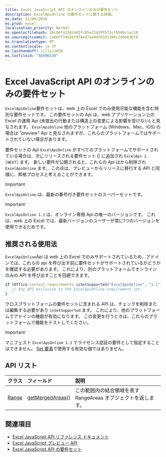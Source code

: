 ```yaml
---
title: Excel JavaScript API のオンラインのみの要件セット
description: ExcelApiOnline の要件セットに関する詳細。
ms.date: 11/09/2020
ms.prod: excel
localization_priority: Normal
ms.openlocfilehash: 16c96f413424d5fc85a21419fb72cf6580c1ac18
ms.sourcegitcommit: ca66ff7462bfdf4ed7ae04f43d1388c24de63bf9
ms.translationtype: MT
ms.contentlocale: ja-JP
ms.lasthandoff: 11/11/2020
ms.locfileid: "48996530"
---
```

# <a name="excel-javascript-api-online-only-requirement-set"></a>Excel JavaScript API のオンラインのみの要件セット

`ExcelApiOnline`要件セットは、web 上の Excel でのみ使用可能な機能を含む特別な要件セットです。 この要件セットの Api は、web アプリケーション上の Excel の運用 Api (未提出の行動または構造上の変更による影響を受けない) と見なされます。 `ExcelApiOnline` 他のプラットフォーム (Windows、Mac、iOS) の場合は "preview" Api と見なされますが、これらのプラットフォームではサポートされていない場合があります。

要件セットの Api `ExcelApiOnline` がすべてのプラットフォームでサポートされている場合は、次にリリースされる要件セット () に追加され `ExcelApi 1.[NEXT]` ます。 新しい要件が公開されると、これらの Api はから削除され `ExcelApiOnline` ます。 この点は、プレビューからリリースに移行する API と同様に、昇格プロセスと考えることができます。

> [!IMPORTANT]
> `ExcelApiOnline` は、最新の番号付き要件セットのスーパーセットです。

> [!IMPORTANT]
> `ExcelApiOnline 1.1` は、オンライン専用 Api の唯一のバージョンです。 これは、web 上の Excel では、最新バージョンのユーザーが常に1つのバージョンを使用できるためです。

## <a name="recommended-usage"></a>推奨される使用法

`ExcelApiOnline`Api は web 上の Excel でのみサポートされているため、アドインでは、これらの api を呼び出す前に要件セットがサポートされているかどうかを確認する必要があります。 これにより、別のプラットフォームでオンラインのみの API を呼び出すことを回避できます。

```js
if (Office.context.requirements.isSetSupported("ExcelApiOnline", "1.1")) {
   // Any API exclusive to the ExcelApiOnline requirement set.
}
```

クロスプラットフォームの要件セットに含まれる API は、チェックを削除または編集する必要があり `isSetSupported` ます。 これにより、他のプラットフォームでアドインの機能が有効になります。 この変更を行うときは、これらのプラットフォームで機能をテストしてください。

> [!IMPORTANT]
> マニフェスト `ExcelApiOnline 1.1` でライセンス認証の要件として指定することはできません。 [Set 要素](../manifest/set.md)で使用する有効な値ではありません。

## <a name="api-list"></a>API リスト

| クラス | フィールド | 説明 |
|:---|:---|:---|
|[Range](/javascript/api/excel/excel.range)|[getMergedAreas()](/javascript/api/excel/excel.range#getmergedareas--)|この範囲内の結合領域を表す RangeAreas オブジェクトを返します。|

## <a name="see-also"></a>関連項目

- [Excel JavaScript API リファレンス ドキュメント](/javascript/api/excel?view=excel-js-online&preserve-view=true)
- [Excel JavaScript プレビュー API](excel-preview-apis.md)
- [Excel JavaScript API の要件セット](excel-api-requirement-sets.md)
